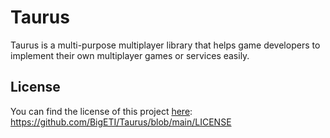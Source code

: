 # Taurus

Taurus is a multi-purpose multiplayer library that helps game developers to implement their own multiplayer games or services easily.

## License

You can find the license of this project [here](https://github.com/BigETI/Taurus/blob/main/LICENSE): https://github.com/BigETI/Taurus/blob/main/LICENSE